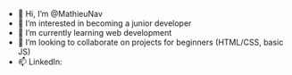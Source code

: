 - 👋 Hi, I’m @MathieuNav
- 👀 I’m interested in becoming a junior developer
- 🌱 I’m currently learning web development
- 💞️ I’m looking to collaborate on projects for beginners (HTML/CSS, basic JS)
- 📫 LinkedIn: 

<!---
MathieuNav/MathieuNav is a ✨ special ✨ repository because its `README.md` (this file) appears on your GitHub profile.
You can click the Preview link to take a look at your changes.
--->
